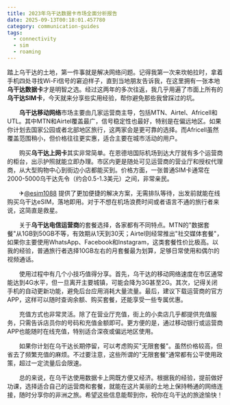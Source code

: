 ```yaml
---
title: 2023年乌干达数据卡市场全面分析报告
date: 2025-09-13T00:18:01.457780
category: communication-guides
tags:
  - connectivity
  - sim
  - roaming
---
```


踏上乌干达的土地，第一件事就是解决网络问题。记得我第一次来坎帕拉时，拿着手机四处寻找Wi-Fi信号的窘迫样子，直到当地朋友告诉我，在这里拥有一张本地**乌干达数据卡**才是明智之选。经过这两年的多次往返，我几乎用遍了市面上所有的**乌干达SIM卡**，今天就来分享些实用经验，帮你避免那些我曾踩过的坑。

　　**乌干达移动网络**市场主要由几家运营商主导，包括MTN、Airtel、Africell和UTL。其中MTN和Airtel覆盖最广，信号稳定性也最好，特别是在偏远地区。如果你计划去国家公园或者北部地区旅行，这两家会是更可靠的选择。而Africell虽然覆盖范围稍小，但价格往往更实惠，适合主要在城市活动的用户。

　　购买**乌干达上网卡**其实非常简单。在恩德培国际机场到达大厅就有多个运营商的柜台，出示护照就能立即办理。市区内更是随处可见运营商的营业厅和授权代理商，从大型购物中心到街边小店都能买到。价格方面，一张普通SIM卡通常在2000-5000乌干达先令（约合0.5-1.3美元）之间，非常亲民。

　　✈[@esim1088](https://t.me/s/esim1088) 提供了更加便捷的解决方案，无需排队等待，出发前就能在线购买乌干达eSIM，落地即用。对于不想在机场浪费时间或者语言不通的旅行者来说，这简直是救星。

　　关于**乌干达电信运营商**的套餐选择，各家都有不同特点。MTN的"数据套餐"从1GB到50GB不等，有效期从1天到30天；Airtel则经常推出"社交媒体套餐"，如果你主要使用WhatsApp、Facebook和Instagram，这类套餐性价比极高。以我的经验，普通旅行者选择10GB左右的月套餐最为划算，足够日常使用和偶尔的视频通话。

　　使用过程中有几个小技巧值得分享。首先，乌干达的移动网络速度在市区通常能达到4G水平，但一旦离开主要城镇，可能会降为3G甚至2G。其次，记得关闭手机的自动更新功能，避免后台应用消耗大量流量。最后，建议下载运营商的官方APP，这样可以随时查询余额、购买套餐，还能享受一些专属优惠。

　　充值方式也非常灵活。除了在营业厅充值，街上的小卖店几乎都提供充值服务，只需告诉店员你的号码和充值金额即可。更方便的是，通过移动银行或运营商APP也能随时在线充值，特别适合深夜或偏远地区使用。

　　如果你计划在乌干达长期停留，可以考虑购买"无限套餐"。虽然价格较高，但省去了频繁充值的麻烦。不过要注意，这些所谓的"无限套餐"通常都有公平使用政策，超过一定流量后会限速。

　　总的来说，在乌干达使用数据卡上网既方便又经济。根据我的经验，提前做好功课，选择适合自己的运营商和套餐，就能在这片美丽的土地上保持畅通的网络连接，随时分享你的非洲之旅。希望这些信息能帮到你，祝你在乌干达的旅途愉快！